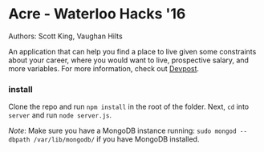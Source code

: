 Acre - Waterloo Hacks '16
==========================
Authors: Scott King, Vaughan Hilts

An application that can help you find a place to live given some constraints about your career, where you would want to live, prospective
salary, and more variables. For more information, check out [Devpost](http://devpost.com/software/acre).

### install

Clone the repo and run `npm install` in the root of the folder. Next, `cd` into `server` and run `node server.js`. 

*Note*: Make sure you have a MongoDB instance running: `sudo mongod --dbpath /var/lib/mongodb/` if you have MongoDB installed.
